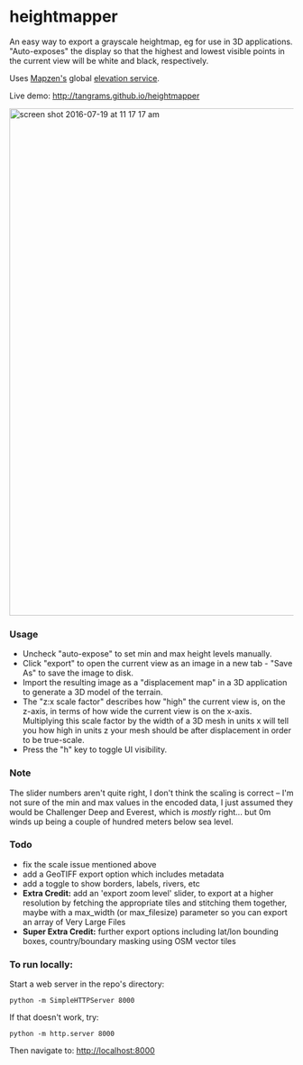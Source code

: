# heightmapper

An easy way to export a grayscale heightmap, eg for use in 3D applications. "Auto-exposes" the display so that the highest and lowest visible points in the current view will be white and black, respectively.

Uses [Mapzen's](http://mapzen.com/tangrams/tangram) global [elevation service](https://mapzen.com/blog/elevation).

Live demo: http://tangrams.github.io/heightmapper

<img width="900" alt="screen shot 2016-07-19 at 11 17 17 am" src="https://cloud.githubusercontent.com/assets/459970/16955404/6e9ec51e-4da2-11e6-97e1-d43d2682e07b.png">

### Usage

- Uncheck "auto-expose" to set min and max height levels manually.
- Click "export" to open the current view as an image in a new tab - "Save As" to save the image to disk.
- Import the resulting image as a "displacement map" in a 3D application to generate a 3D model of the terrain.
- The "z:x scale factor" describes how "high" the current view is, on the z-axis, in terms of how wide the current view is on the x-axis. Multiplying this scale factor by the width of a 3D mesh in units x will tell you how high in units z your mesh should be after displacement in order to be true-scale.
- Press the "h" key to toggle UI visibility.

### Note

The slider numbers aren't quite right, I don't think the scaling is correct – I'm not sure of the min and max values in the encoded data, I just assumed they would be Challenger Deep and Everest, which is *mostly* right... but 0m winds up being a couple of hundred meters below sea level.

### Todo

- fix the scale issue mentioned above
- add a GeoTIFF export option which includes metadata
- add a toggle to show borders, labels, rivers, etc
- **Extra Credit:** add an 'export zoom level' slider, to export at a higher resolution by fetching the appropriate tiles and stitching them together, maybe with a max_width (or max_filesize) parameter so you can export an array of Very Large Files
- **Super Extra Credit:** further export options including lat/lon bounding boxes, country/boundary masking using OSM vector tiles

### To run locally:

Start a web server in the repo's directory:

    python -m SimpleHTTPServer 8000
    
If that doesn't work, try:

    python -m http.server 8000
    
Then navigate to: [http://localhost:8000](http://localhost:8000)

